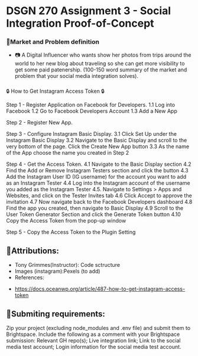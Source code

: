 # DSGN 270 Assignment 3 - Social Integration Proof-of-Concept

### :pushpin:Market and Problem definition
-  :camera: A Digital Influencer who wants show her photos from trips around the world to her new blog about traveling so she can get more visibility to get some  paid patenership.
(100-150 word summary of the market and problem that your social media integration solves).
### 


:lock: How to Get Instagram Access Token :lock:

Step 1 - Register Application on Facebook for Developers. 
          1.1 Log into Facebook
          1.2 Go to Facebook Developers Account 
          1.3 Add a New App

Step 2 - Register New App. 

Step 3 - Configure Instagram Basic Display.
          3.1 Click Set Up under the Instagram Basic Display
          3.2 Navigate to the Basic Display and scroll to the very bottom of the page. Click the Create New App button
          3.3 As the name of the App choose the name you created in Step 2

Step 4 - Get the Access Token.
          4.1 Navigate to the Basic Display section
          4.2 Find the Add or Remove Instagram Testers section and click the button
          4.3 Add the Instagram User ID (IG username) for the account you want to add as an Instagram Tester
          4.4 Log into the Instagram account of the username you added as the Instagram Tester
          4.5. Navigate to Settings > Apps and Websites, and click on the Tester Invites tab
          4.6 Click Accept to approve the invitation
          4.7 Now navigate back to the Facebook Developers dashboard
          4.8 Find the app you created, then navigate to Basic Display
          4.9 Scroll to the User Token Generator Section and click the Generate Token button
          4.10 Copy the Access Token from the pop-up window

Step 5 - Copy the Access Token to the Plugin Setting


## :pushpin:Attributions:
* Tony Grimmes(Instructor): Code sctructure
* Images (instagram):Pexels (to add)
* References:
- https://docs.oceanwp.org/article/487-how-to-get-instagram-access-token

## :pushpin:Submiting requirements:
Zip your project (excluding node_modules and .env file) and submit them to Brightspace.
Include the following as a comment with your Brightspace submission:
Relevant GH repo(s);
Live integration link;
Link to the social media test account;
Login information for the social media test account.
